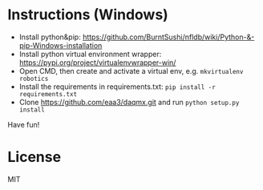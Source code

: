 

# Instructions (Windows)

* Install python&pip: https://github.com/BurntSushi/nfldb/wiki/Python-&-pip-Windows-installation
* Install python virtual environment wrapper: https://pypi.org/project/virtualenvwrapper-win/
* Open CMD, then create and activate a virtual env, e.g. `mkvirtualenv robotics`
* Install the requirements in requirements.txt: `pip install -r requirements.txt`
* Clone https://github.com/eaa3/daqmx.git and run `python setup.py install`

Have fun!

# License

MIT